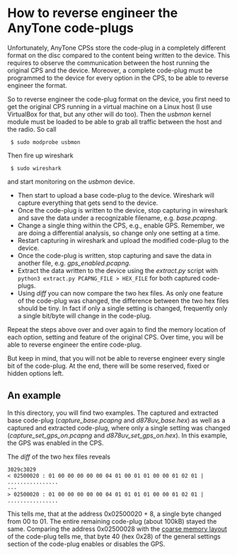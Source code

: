# How to reverse engineer the AnyTone code-plugs
Unfortunately, AnyTone CPSs store the code-plug in a completely different format on the disc 
compared to the content being written to the device. This requires to observe the communication
between the host running the original CPS and the device. Moreover, a complete code-plug must 
be programmed to the device for every option in the CPS, to be able to reverse engineer the 
format. 

So to reverse engineer the code-plug format on the device, you first need to get the original
CPS running in a virtual machine on a Linux host (I use VirtualBox for that, but any other will
do too). Then the *usbmon* kernel module must be loaded to be able to grab all traffic between
the host and the radio. So call
```
 $ sudo modprobe usbmon
```

Then fire up wireshark 
```
 $ sudo wireshark
```
and start monitoring on the *usbmon* device.

  * Then start to upload a base code-plug to the device. Wireshark will capture everything that 
    gets send to the device. 
  * Once the code-plug is written to the device, stop capturing in wireshark and  save the data 
    under a recognizable filename, e.g. *base.pcapng*. 
  * Change a single thing within the CPS, e.g., enable GPS. Remember, we are doing a differential 
    analysis, so change only one setting at a time.
  * Restart capturing in wireshark and upload the modified code-plug to the device.
  * Once the code-plug is written, stop capturing and save the data in another file, e.g. 
    *gps_enabled.pcapng*.
  * Extract the data written to the device using the *extract.py* script with 
    `python3 extract.py PCAPNG_FILE > HEX_FILE` for both captured code-plugs.
  * Using *diff* you can now compare the two hex files. As only one feature of the code-plug was
    changed, the difference between the two hex files should be tiny. In fact if only a single 
    setting is changed, frequently only a single bit/byte will change in the code-plug. 

Repeat the steps above over and over again to find the memory location of each option, setting 
and feature of the original CPS. Over time, you will be able to reverse engineer the entire 
code-plug. 

But keep in mind, that you will not be able to reverse engineer every single bit of the code-plug.
At the end, there will be some reserved, fixed or hidden options left.

## An example
In this directory, you will find two examples. The captured and extracted base code-plug 
(*capture_base.pcapng* and *d878uv_base.hex*) as well as a captured and extracted 
code-plug, where only a single setting was changed (*capture_set_gps_on.pcapng* and 
*d878uv_set_gps_on.hex*). In this example, the GPS was enabled in the CPS. 

The *diff* of the two hex files reveals
```
3029c3029
< 02500020 : 01 00 00 00 00 00 04 01 00 01 01 00 00 01 02 01 | ................
---
> 02500020 : 01 00 00 00 00 00 04 01 01 01 01 00 00 01 02 01 | ................
```
This tells me, that at the address 0x02500020 + 8, a single byte changed from 00 to 01. The entire
remaining code-plug (about 100kB) stayed the same. Comparing the address 0x02500028 with the 
[coarse memory layout](https://dm3mat.darc.de/qdmr/libdmrconf/class_d878_u_v_codeplug.html) 
of the code-plug tells me, that byte 40 (hex 0x28) of the general settings section of the 
code-plug enables or disables the GPS.